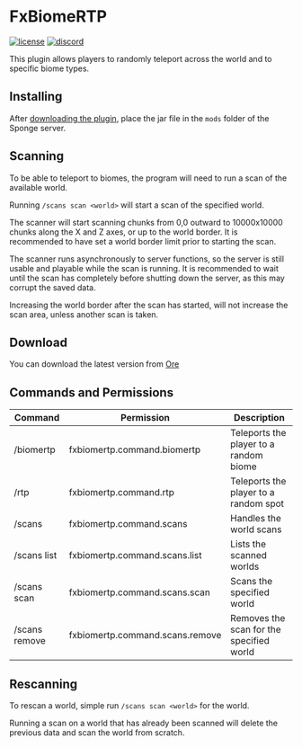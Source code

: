 # FxBiomeRTP
[![license](https://img.shields.io/github/license/BrendonCurmi/FxBiomeRTP)](https://github.com/BrendonCurmi/FxBiomeRTP/blob/master/LICENSE)
[![discord](https://discordapp.com/api/guilds/699764448155533404/widget.png)](https://discord.gg/VFNTycm)

This plugin allows players to randomly teleport across the world and to specific biome types.

## Installing
After [downloading the plugin](#download), place the jar file in the `mods` folder of the Sponge server.

## Scanning
To be able to teleport to biomes, the program will need to run a scan of the available world.

Running `/scans scan <world>` will start a scan of the specified world.

The scanner will start scanning chunks from 0,0 outward to 10000x10000 chunks along the X and Z axes, or up to the
world border. It is recommended to have set a world border limit prior to starting the scan.

The scanner runs asynchronously to server functions, so the server is still usable and playable while the scan is running.
It is recommended to wait until the scan has completely before shutting down the server, as this may corrupt the saved data.

Increasing the world border after the scan has started, will not increase the scan area, unless another scan is taken.

## Download
You can download the latest version from [Ore](https://ore.spongepowered.org/FusionDev/FxBiomeRTP)

## Commands and Permissions
| Command       | Permission                      | Description                              |
|---------------|---------------------------------|------------------------------------------|
| /biomertp     | fxbiomertp.command.biomertp     | Teleports the player to a random biome   |
| /rtp          | fxbiomertp.command.rtp          | Teleports the player to a random spot    |
| /scans        | fxbiomertp.command.scans        | Handles the world scans                  |
| /scans list   | fxbiomertp.command.scans.list   | Lists the scanned worlds                 |
| /scans scan   | fxbiomertp.command.scans.scan   | Scans the specified world                |
| /scans remove | fxbiomertp.command.scans.remove | Removes the scan for the specified world |

## Rescanning
To rescan a world, simple run `/scans scan <world>` for the world.

Running a scan on a world that has already been scanned will delete the previous data and scan the world from scratch.
